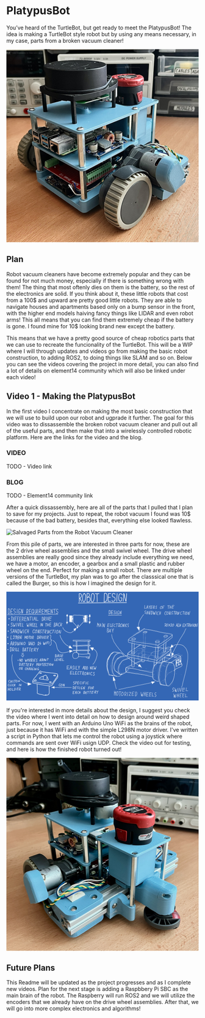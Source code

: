 # PlatypusBot
You’ve heard of the TurtleBot, but get ready to meet the PlatypusBot! The idea is making a TurtleBot style robot but by using any means necessary, in my case, parts from a broken vacuum cleaner!

![PlatypusBot Stage 2](IMG_1648.jpg)

## Plan
Robot vacuum cleaners have become extremely popular and they can be found for not much money, especially if there is something wrong with them! The thing that most oftenly dies on them is the battery, so the rest of the electronics are solid. If you think about it, these little robots that cost from a 100$ and upward are pretty good little robots. They are able to navigate houses and apartments based only on a bump sensor in the front, with the higher end models haiving fancy things like LIDAR and even robot arms! This all means that you can find them extremely cheap if the battery is gone. I found mine for 10$ looking brand new except the battery.

This means that we have a pretty good source of cheap robotics parts that we can use to recreate the funcionality of the TurtleBot. This will be a WIP where I will through updates and videos go from making the basic robot construction, to adding ROS2, to doing things like SLAM and so on. Below you can see the videos covering the project in more detail, you can also find a lot of details on element14 community which will also be linked under each video!

## Video 1 - Making the PlatypusBot
In the first video I concentrate on making the most basic construction that we will use to build upon our robot and ugprade it further. The goal for this video was to dissassemble the broken robot vacuum cleaner and pull out all of the useful parts, and then make that into a wirelessly controlled robotic platform. Here are the links for the video and the blog.

### VIDEO
TODO - Video link

### BLOG
TODO - Element14 community link

After a quick dissassembly, here are all of the parts that I pulled that I plan to save for my projects. Just to repeat, the robot vacuum I found was 10$ because of the bad battery, besides that, everything else looked flawless.

![Salvaged Parts from the Robot Vacuum Cleaner](salvaged_parts_1.4.1.PNG)

From this pile of parts, we are interested in three parts for now, these are the 2 drive wheel assemblies and the small swivel wheel. The drive wheel assemblies are really good since they already include everything we need, we have a motor, an encoder, a gearbox and a small plastic and rubber wheel on the end. Perfect for making a small robot. There are multiple versions of the TurtleBot, my plan was to go after the classsical one that is called the Burger, so this is how I imagined the design for it.

![Drawing of the PlatypusBot](RobotDrawing.PNG)

If you're interested in more details about the design, I suggest you check the video where I went into detail on how to design around weird shaped parts. For now, I went with an Arduino Uno WiFi as the brains of the robot, just because it has WiFi and with the simple L298N motor driver. I've written a script in Python that lets me control the robot using a joystick where commands are sent over WiFi usign UDP. Check the video out for testing, and here is how the finished robot turned out!

![Finished PlatypusBot](IMG_1650.JPEG)

## Future Plans
This Readme will be updated as the project progresses and as I complete new videos. Plan for the next stage is adding a Raspbbery Pi SBC as the main brain of the robot. The Raspberry will run ROS2 and we will utilize the encoders that we already have on the drive wheel assemblies. After that, we will go into more complex electronics and algorithms!

